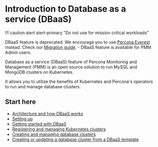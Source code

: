 # Introduction to Database as a service (DBaaS)

!!! caution alert alert-primary "Do not use for mission critical workloads"
    
  DBaaS feature is deprecated. We encourage you to use [Percona Everest](http://per.co.na/pmm-to-everest) instead. Check our [Migration guide](http://per.co.na/pmm-to-everest-guide).
    - DBaaS feature is available for PMM Admin users.

Database as a service (DBaaS) feature of Percona Monitoring and Management (PMM) is an open source solution to run MySQL and MongoDB clusters on Kubernetes.

It allows you to utilize the benefits of Kubernetes and Percona's operators to run and manage database clusters.

## Start here

- [Architecture and how DBaaS works](architecture.html)
- [Setting up](get-started.html)
- [Getting started with DBaaS](get-started.html)
- [Registering and managing Kubernetes clusters](get-started.html)
- [Creating and managing database clusters](get-started.html)
- [Creating or updating a database cluster from a DBaaS template](DBaaS_tepmplate.html)
